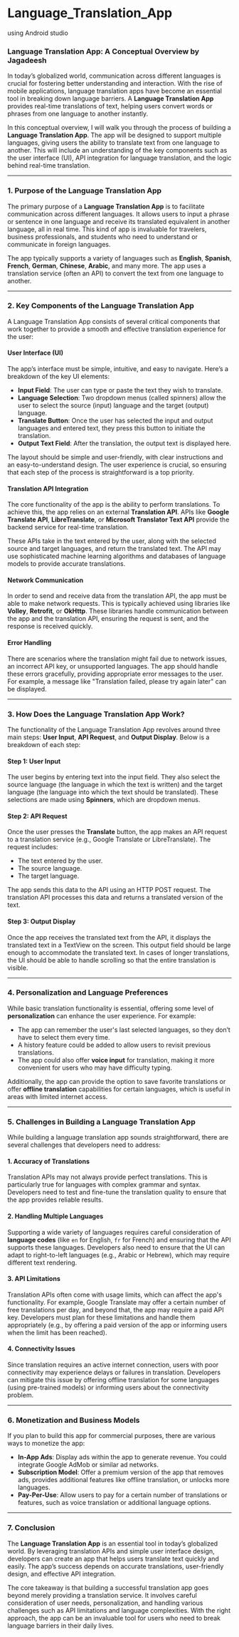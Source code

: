 # Language_Translation_App
using Android studio

### Language Translation App: A Conceptual Overview by Jagadeesh

In today’s globalized world, communication across different languages is crucial for fostering better understanding and interaction. With the rise of mobile applications, language translation apps have become an essential tool in breaking down language barriers. A **Language Translation App** provides real-time translations of text, helping users convert words or phrases from one language to another instantly.

In this conceptual overview, I will walk you through the process of building a **Language Translation App**. The app will be designed to support multiple languages, giving users the ability to translate text from one language to another. This will include an understanding of the key components such as the user interface (UI), API integration for language translation, and the logic behind real-time translation.

---

### 1. **Purpose of the Language Translation App**

The primary purpose of a **Language Translation App** is to facilitate communication across different languages. It allows users to input a phrase or sentence in one language and receive its translated equivalent in another language, all in real time. This kind of app is invaluable for travelers, business professionals, and students who need to understand or communicate in foreign languages.

The app typically supports a variety of languages such as **English**, **Spanish**, **French**, **German**, **Chinese**, **Arabic**, and many more. The app uses a translation service (often an API) to convert the text from one language to another.

---

### 2. **Key Components of the Language Translation App**

A Language Translation App consists of several critical components that work together to provide a smooth and effective translation experience for the user:

#### **User Interface (UI)**
The app’s interface must be simple, intuitive, and easy to navigate. Here’s a breakdown of the key UI elements:

- **Input Field**: The user can type or paste the text they wish to translate.
- **Language Selection**: Two dropdown menus (called spinners) allow the user to select the source (input) language and the target (output) language.
- **Translate Button**: Once the user has selected the input and output languages and entered text, they press this button to initiate the translation.
- **Output Text Field**: After the translation, the output text is displayed here.

The layout should be simple and user-friendly, with clear instructions and an easy-to-understand design. The user experience is crucial, so ensuring that each step of the process is straightforward is a top priority.

#### **Translation API Integration**
The core functionality of the app is the ability to perform translations. To achieve this, the app relies on an external **Translation API**. APIs like **Google Translate API**, **LibreTranslate**, or **Microsoft Translator Text API** provide the backend service for real-time translation.

These APIs take in the text entered by the user, along with the selected source and target languages, and return the translated text. The API may use sophisticated machine learning algorithms and databases of language models to provide accurate translations.

#### **Network Communication**
In order to send and receive data from the translation API, the app must be able to make network requests. This is typically achieved using libraries like **Volley**, **Retrofit**, or **OkHttp**. These libraries handle communication between the app and the translation API, ensuring the request is sent, and the response is received quickly.

#### **Error Handling**
There are scenarios where the translation might fail due to network issues, an incorrect API key, or unsupported languages. The app should handle these errors gracefully, providing appropriate error messages to the user. For example, a message like "Translation failed, please try again later" can be displayed.

---

### 3. **How Does the Language Translation App Work?**

The functionality of the Language Translation App revolves around three main steps: **User Input**, **API Request**, and **Output Display**. Below is a breakdown of each step:

#### **Step 1: User Input**
The user begins by entering text into the input field. They also select the source language (the language in which the text is written) and the target language (the language into which the text should be translated). These selections are made using **Spinners**, which are dropdown menus.

#### **Step 2: API Request**
Once the user presses the **Translate** button, the app makes an API request to a translation service (e.g., Google Translate or LibreTranslate). The request includes:
- The text entered by the user.
- The source language.
- The target language.

The app sends this data to the API using an HTTP POST request. The translation API processes this data and returns a translated version of the text.

#### **Step 3: Output Display**
Once the app receives the translated text from the API, it displays the translated text in a TextView on the screen. This output field should be large enough to accommodate the translated text. In cases of longer translations, the UI should be able to handle scrolling so that the entire translation is visible.

---

### 4. **Personalization and Language Preferences**

While basic translation functionality is essential, offering some level of **personalization** can enhance the user experience. For example:
- The app can remember the user's last selected languages, so they don’t have to select them every time.
- A history feature could be added to allow users to revisit previous translations.
- The app could also offer **voice input** for translation, making it more convenient for users who may have difficulty typing.

Additionally, the app can provide the option to save favorite translations or offer **offline translation** capabilities for certain languages, which is useful in areas with limited internet access.

---

### 5. **Challenges in Building a Language Translation App**

While building a language translation app sounds straightforward, there are several challenges that developers need to address:

#### **1. Accuracy of Translations**
Translation APIs may not always provide perfect translations. This is particularly true for languages with complex grammar and syntax. Developers need to test and fine-tune the translation quality to ensure that the app provides reliable results.

#### **2. Handling Multiple Languages**
Supporting a wide variety of languages requires careful consideration of **language codes** (like `en` for English, `fr` for French) and ensuring that the API supports these languages. Developers also need to ensure that the UI can adapt to right-to-left languages (e.g., Arabic or Hebrew), which may require different text rendering.

#### **3. API Limitations**
Translation APIs often come with usage limits, which can affect the app's functionality. For example, Google Translate may offer a certain number of free translations per day, and beyond that, the app may require a paid API key. Developers must plan for these limitations and handle them appropriately (e.g., by offering a paid version of the app or informing users when the limit has been reached).

#### **4. Connectivity Issues**
Since translation requires an active internet connection, users with poor connectivity may experience delays or failures in translation. Developers can mitigate this issue by offering offline translation for some languages (using pre-trained models) or informing users about the connectivity problem.

---

### 6. **Monetization and Business Models**

If you plan to build this app for commercial purposes, there are various ways to monetize the app:

- **In-App Ads**: Display ads within the app to generate revenue. You could integrate Google AdMob or similar ad networks.
- **Subscription Model**: Offer a premium version of the app that removes ads, provides additional features like offline translation, or unlocks more languages.
- **Pay-Per-Use**: Allow users to pay for a certain number of translations or features, such as voice translation or additional language options.

---

### 7. **Conclusion**

The **Language Translation App** is an essential tool in today’s globalized world. By leveraging translation APIs and simple user interface design, developers can create an app that helps users translate text quickly and easily. The app’s success depends on accurate translations, user-friendly design, and effective API integration.

The core takeaway is that building a successful translation app goes beyond merely providing a translation service. It involves careful consideration of user needs, personalization, and handling various challenges such as API limitations and language complexities. With the right approach, the app can be an invaluable tool for users who need to break language barriers in their daily lives.
